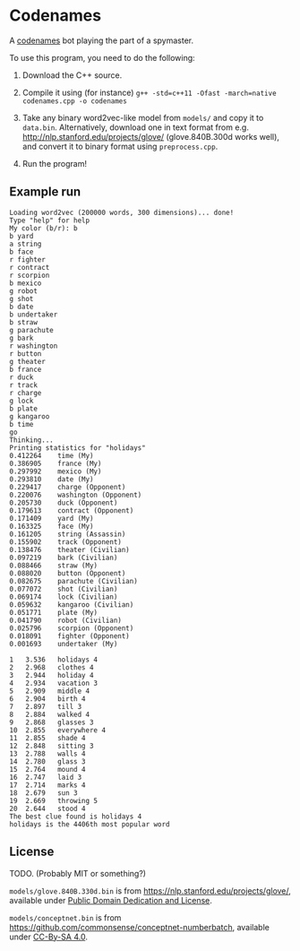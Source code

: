 # Codenames
A [codenames](http://czechgames.com/en/codenames/) bot playing the part of a spymaster.

To use this program, you need to do the following:

1. Download the C++ source.

2. Compile it using (for instance) `g++ -std=c++11 -Ofast -march=native codenames.cpp -o codenames`

3. Take any binary word2vec-like model from `models/` and copy it to `data.bin`.
   Alternatively, download one in text format from e.g. http://nlp.stanford.edu/projects/glove/ (glove.840B.300d works well), and convert it to binary format using `preprocess.cpp`.

4. Run the program!

## Example run
```
Loading word2vec (200000 words, 300 dimensions)... done!
Type "help" for help
My color (b/r): b
b yard
a string
b face
r fighter
r contract
r scorpion
b mexico
g robot
g shot
b date
b undertaker
b straw
g parachute
g bark
r washington
r button
g theater
b france
r duck
r track
r charge
g lock
b plate
g kangaroo
b time
go
Thinking...
Printing statistics for "holidays"
0.412264	time (My)
0.386905	france (My)
0.297992	mexico (My)
0.293810	date (My)
0.229417	charge (Opponent)
0.220076	washington (Opponent)
0.205730	duck (Opponent)
0.179613	contract (Opponent)
0.171409	yard (My)
0.163325	face (My)
0.161205	string (Assassin)
0.155902	track (Opponent)
0.138476	theater (Civilian)
0.097219	bark (Civilian)
0.088466	straw (My)
0.088020	button (Opponent)
0.082675	parachute (Civilian)
0.077072	shot (Civilian)
0.069174	lock (Civilian)
0.059632	kangaroo (Civilian)
0.051771	plate (My)
0.041790	robot (Civilian)
0.025796	scorpion (Opponent)
0.018091	fighter (Opponent)
0.001693	undertaker (My)

1	3.536	holidays 4
2	2.968	clothes 4
3	2.944	holiday 4
4	2.934	vacation 3
5	2.909	middle 4
6	2.904	birth 4
7	2.897	till 3
8	2.884	walked 4
9	2.868	glasses 3
10	2.855	everywhere 4
11	2.855	shade 4
12	2.848	sitting 3
13	2.788	walls 4
14	2.780	glass 3
15	2.764	mound 4
16	2.747	laid 3
17	2.714	marks 4
18	2.679	sun 3
19	2.669	throwing 5
20	2.644	stood 4
The best clue found is holidays 4
holidays is the 4406th most popular word
```

## License

TODO. (Probably MIT or something?)

`models/glove.840B.330d.bin` is from https://nlp.stanford.edu/projects/glove/, available under [Public Domain Dedication and License](https://opendatacommons.org/licenses/pddl/1.0/).

`models/conceptnet.bin` is from https://github.com/commonsense/conceptnet-numberbatch, available under [CC-By-SA 4.0](https://creativecommons.org/licenses/by-sa/4.0/).
